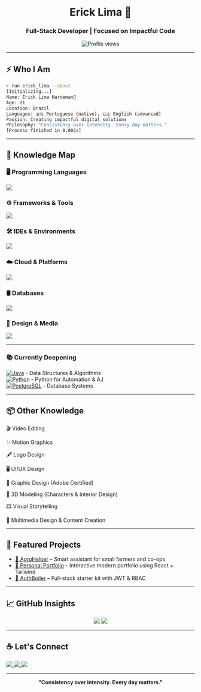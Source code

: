 <h1 align="center">Erick Lima 🚀</h1>
<h3 align="center">Full-Stack Developer | Focused on Impactful Code</h3>

<p align="center">
  <img src="https://komarev.com/ghpvc/?username=ErickLima&label=Profile%20Views&color=0e75b6&style=flat" alt="Profile views" />
</p>

---

## ⚡ Who I Am

```bash
> run erick_lima --about
[Initializing...]
Name: Erick Lima Hardeman🚀
Age: 21
Location: Brazil
Languages: 🇧🇷 Portuguese (native), 🇺🇸 English (advanced)
Passion: Creating impactful digital solutions
Philosophy: "Consistency over intensity. Every day matters."
[Process finished in 0.002s]
```
---

## 🧠 Knowledge Map

### 🖥️ Programming Languages

<p align="left">
  <img src="https://skills.syvixor.com/api/icons?i=c,java,python,html,css,javascript" />
</p>

### ⚙️ Frameworks & Tools

<p align="left">
  <img src="https://skills.syvixor.com/api/icons?i=github,figma,canva" />
</p>

### 🛠️ IDEs & Environments

<p align="left">
  <img src="https://skills.syvixor.com/api/icons?i=visualstudiocode,eclipseide" />
</p>

### ☁️ Cloud & Platforms

<p align="left">
  <img src="https://skills.syvixor.com/api/icons?i=azure,amazonwebservices,windows" />
</p>

### 🛢️ Databases

<p align="left">
  <img src="https://skills.syvixor.com/api/icons?i=postgresql,mysql,mongodb,dbeaver" />
</p>

### 🎨 Design & Media

<p align="left">
  <img src="https://skills.syvixor.com/api/icons?i=adobeaftereffects,adobephotoshop,adobeaudition,adobeillustrator,adobeindesign,adobelightroom,adobepremierepro,adobexd,blender" />
</p>

---

### 📚 Currently Deepening

[![Java](https://skills.syvixor.com/api/icons?i=java)](https://www.java.com) - Data Structures & Algorithms   
[![Python](https://skills.syvixor.com/api/icons?i=python)](https://www.python.org) - Python for Automation & A.I  
[![PostgreSQL](https://skills.syvixor.com/api/icons?i=postgresql)](https://www.postgresql.org) - Database Systems  

---

## 📦 Other Knowledge

🎬 Video Editing

✨ Motion Graphics

🖋️ Logo Design

🖥️ UI/UX Design

🎨 Graphic Design (Adobe Certified)

🧊 3D Modeling (Characters & Interior Design)

🎞️ Visual Storytelling

🧰 Multimedia Design & Content Creation

---

## 📂 Featured Projects

- [🧠 AgroHelper](https://github.com/ErickLima/AgroHelper) – Smart assistant for small farmers and co-ops
- [📱 Personal Portfolio](https://github.com/ErickLima/portfolio) – Interactive modern portfolio using React + Tailwind
- [🔐 AuthBoiler](https://github.com/ErickLima/AuthBoiler) – Full-stack starter kit with JWT & RBAC

---

## 📈 GitHub Insights

<p align="center">
  <img src="https://github-readme-stats.vercel.app/api?username=ErickLima&show_icons=true&theme=transparent" />
  <img src="https://github-readme-stats.vercel.app/api/top-langs/?username=ErickLima&layout=compact&theme=transparent" />
</p>


---


## ☕ Let's Connect

<p>
  <a href="https://www.linkedin.com/in/seu-linkedin" target="_blank">
    <img src="https://img.shields.io/badge/LinkedIn-0077B5?style=flat&logo=linkedin&logoColor=white" />
  </a>
  <a href="https://twitter.com/seu-twitter" target="_blank">
    <img src="https://img.shields.io/badge/Twitter-1DA1F2?style=flat&logo=twitter&logoColor=white" />
  </a>
  <a href="mailto:seu@email.com" target="_blank">
    <img src="https://img.shields.io/badge/Email-D14836?style=flat&logo=gmail&logoColor=white" />
  </a>
</p>

---

<p align="center">
  <strong>"Consistency over intensity. Every day matters."</strong>
</p>

